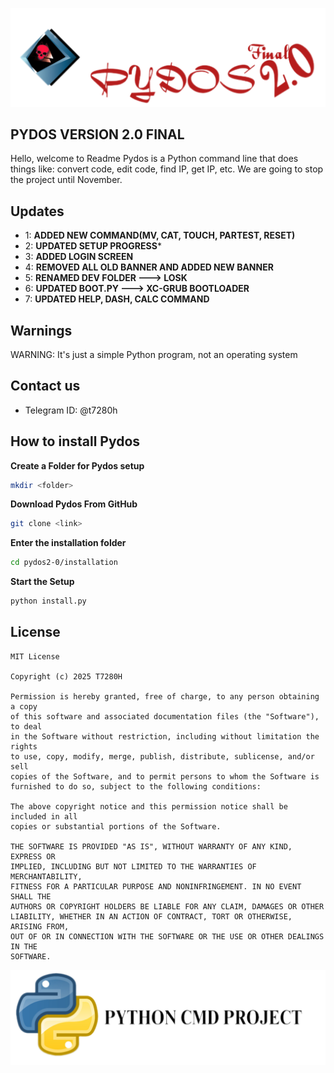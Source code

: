 ![Pydos logo](./image/final.png)
## PYDOS VERSION 2.0 FINAL
Hello, welcome to Readme
Pydos is a Python command line that does things
like: convert code, edit code, find IP, get IP, etc. 
We are going to stop the project until November.
## Updates
- 1: **ADDED NEW COMMAND(MV, CAT, TOUCH, PARTEST, RESET)**
- 2: **UPDATED SETUP PROGRESS***
- 3: **ADDED LOGIN SCREEN**
- 4: **REMOVED ALL OLD BANNER AND ADDED NEW BANNER**
- 5: **RENAMED DEV FOLDER ---> LOSK**
- 6: **UPDATED BOOT.PY ---> XC-GRUB BOOTLOADER**
- 7: **UPDATED HELP, DASH, CALC COMMAND**
## Warnings
WARNING: It's just a simple Python program, not an operating system
## Contact us
- Telegram ID: @t7280h
## How to install Pydos
**Create a Folder for Pydos setup**
```bash
mkdir <folder>
```
**Download Pydos From GitHub**
```bash
git clone <link>
```
**Enter the installation folder**
```bash
cd pydos2-0/installation
```
**Start the Setup**
```python
python install.py
```
## License
```mit
MIT License

Copyright (c) 2025 T7280H

Permission is hereby granted, free of charge, to any person obtaining a copy
of this software and associated documentation files (the "Software"), to deal
in the Software without restriction, including without limitation the rights
to use, copy, modify, merge, publish, distribute, sublicense, and/or sell
copies of the Software, and to permit persons to whom the Software is
furnished to do so, subject to the following conditions:

The above copyright notice and this permission notice shall be included in all
copies or substantial portions of the Software.

THE SOFTWARE IS PROVIDED "AS IS", WITHOUT WARRANTY OF ANY KIND, EXPRESS OR
IMPLIED, INCLUDING BUT NOT LIMITED TO THE WARRANTIES OF MERCHANTABILITY,
FITNESS FOR A PARTICULAR PURPOSE AND NONINFRINGEMENT. IN NO EVENT SHALL THE
AUTHORS OR COPYRIGHT HOLDERS BE LIABLE FOR ANY CLAIM, DAMAGES OR OTHER
LIABILITY, WHETHER IN AN ACTION OF CONTRACT, TORT OR OTHERWISE, ARISING FROM,
OUT OF OR IN CONNECTION WITH THE SOFTWARE OR THE USE OR OTHER DEALINGS IN THE
SOFTWARE.
```
![Python logo](./image/python.png)
